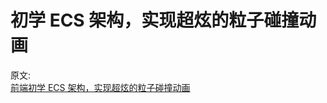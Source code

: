 # 初学 ECS 架构，实现超炫的粒子碰撞动画

原文:  
[前端初学 ECS 架构，实现超炫的粒子碰撞动画](https://mp.weixin.qq.com/s/zxSv8IpJtR__--pIwwb6AQ)
